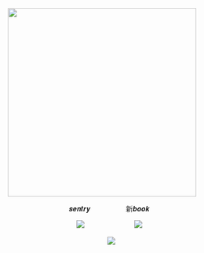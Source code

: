 <div id="header" align="center">
<img src="https://file.garden/Z3bN9S1OK095pmVR/Untitled228_20241222125518.png" alt=" " width="384" height="384">
<div id="header" align="center">

 ㅤㅤ 𝒔𝒆𝒏𝒕𝒓𝒚ㅤㅤㅤㅤ ㅤ 新𝒃𝒐𝒐𝒌

 ㅤㅤ [![](https://file.garden/Zr9pQUjDehbOqoLM/chiflower.gif)](https://sntry.cc/helel)ㅤ ㅤㅤ ㅤㅤㅤ ㅤ[![](https://file.garden/Zr9pQUjDehbOqoLM/chithread.gif)](https://helel.atabook.org/)
<div id="header" align="center">

 ㅤㅤㅤ![](https://64.media.tumblr.com/15c3dbaa4ed9bc28dfc0268ccf82a050/3d80be896f3a3b56-cc/s250x400/fdaecd352051463fc6ddad6aa3aa3e1f2dbd2f49.gifv)
